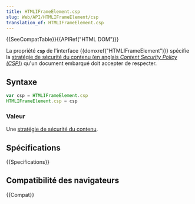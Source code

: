 ```yaml
---
title: HTMLIFrameElement.csp
slug: Web/API/HTMLIFrameElement/csp
translation_of: HTMLIFrameElement.csp
---
```


{{SeeCompatTable}}{{APIRef("HTML DOM")}}

La propriété **`csp`** de l'interface {{domxref("HTMLIFrameElement")}} spécifie la [stratégie de sécurité du contenu (en anglais <i lang="en">Content Security Policy (CSP)</i>)](/fr/docs/Web/HTTP/CSP) qu'un document embarqué doit accepter de respecter.

## Syntaxe

```js
var csp = HTMLIFrameElement.csp
HTMLIFrameElement.csp = csp
```

### Valeur

Une [stratégie de sécurité du contenu](https://w3c.github.io/webappsec-cspee/#dom-htmliframeelement-csp).

## Spécifications

{{Specifications}}

## Compatibilité des navigateurs

{{Compat}}
